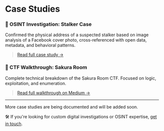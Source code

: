 # Case Studies

### 📌 OSINT Investigation: Stalker Case
Confirmed the physical address of a suspected stalker based on image analysis of a Facebook cover photo, cross-referenced with open data, metadata, and behavioral patterns.  
> [Read full case study →](/cases/case-study-stalker.md)

### 🎯 CTF Walkthrough: Sakura Room
Complete technical breakdown of the Sakura Room CTF. Focused on logic, exploitation, and enumeration.  
> [Read full walkthrough on Medium →]([https://medium.com/your-link-here](https://medium.com/@guilhermefleite14/sakura-room-tryhackme-40f0d87f955e))

---

More case studies are being documented and will be added soon.

🛠️ If you're looking for custom digital investigations or OSINT expertise, [get in touch](contact.md).
